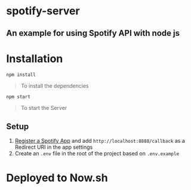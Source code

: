 # spotify-server

## An example for using Spotify API with node js

# Installation
`npm install`
> To install the dependencies

`npm start`
> To start the Server

## Setup

1. [Register a Spotify App](https://developer.spotify.com/dashboard/applications) and add `http://localhost:8888/callback` as a Redirect URI in the app settings
2. Create an `.env` file in the root of the project based on `.env.example`

# Deployed to Now.sh

